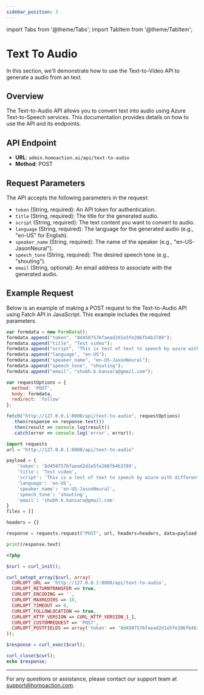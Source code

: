 ```yaml
---
sidebar_position: 3
---
```


import Tabs from '@theme/Tabs';
import TabItem from '@theme/TabItem';


# Text To Audio

In this section, we'll demonstrate how to use the Text-to-Video API to generate a audio from an text.

## Overview

The Text-to-Audio API allows you to convert text into audio using Azure Text-to-Speech services. This documentation provides details on how to use the API and its endpoints.

## API Endpoint

- **URL**: `admin.homoaction.ai/api/text-to-audio`
- **Method**: POST

## Request Parameters

The API accepts the following parameters in the request:

- `token` (String, required): An API token for authentication.
- `title` (String, required): The title for the generated audio.
- `script` (String, required): The text content you want to convert to audio.
- `language` (String, required): The language for the generated audio (e.g., "en-US" for English).
- `speaker_name` (String, required): The name of the speaker (e.g., "en-US-JasonNeural").
- `speech_tone` (String, required): The desired speech tone (e.g., "shouting").
- `email` (String, optional): An email address to associate with the generated audio.

## Example Request

Below is an example of making a POST request to the Text-to-Audio API using Fatch API in JavaScript. This example includes the required parameters.

<!-- ```javascript
var formdata = new FormData();
formdata.append("token", "8d4507576faead2d1e5fe286fb4b3789");
formdata.append("title", "Test video");
formdata.append(
  "script",
  "This is test of text to speech by azure with different languages."
);
formdata.append("language", "en-US");
formdata.append("speaker_name", "en-US-JasonNeural");
formdata.append("speech_tone", "shouting");
formdata.append("email", "shubh.k.kansara@gmail.com");

var requestOptions = {
  method: "POST",
  body: formdata,
  redirect: "follow",
};

fetch("admin.homoaction.ai/api/text-to-audio", requestOptions)
  .then((response) => response.text())
  .then((result) => console.log(result))
  .catch((error) => console.log("error", error));
``` -->



<Tabs>
  <TabItem value="javascript" label="JavaScript" default>

```javascript
var formdata = new FormData();
formdata.append("token", "8d4507576faead2d1e5fe286fb4b3789");
formdata.append("title", "Test video");
formdata.append("script", "This is test of text to speech by azure with different languages.");
formdata.append("language", "en-US");
formdata.append("speaker_name", "en-US-JasonNeural");
formdata.append("speech_tone", "shouting");
formdata.append("email", "shubh.k.kansara@gmail.com");

var requestOptions = {
  method: 'POST',
  body: formdata,
  redirect: 'follow'
};

fetch("http://127.0.0.1:8000/api/text-to-audio", requestOptions)
  .then(response => response.text())
  .then(result => console.log(result))
  .catch(error => console.log('error', error));
```

</TabItem>
<TabItem value="python" label="Python" default>

```python
import requests
url = "http://127.0.0.1:8000/api/text-to-audio"

payload = {
    'token': '8d4507576faead2d1e5fe286fb4b3789',
    'title': 'Test video',
    'script': 'This is a test of text to speech by azure with different languages.',
    'language': 'en-US',
    'speaker_name': 'en-US-JasonNeural',
    'speech_tone': 'shouting',
    'email': 'shubh.k.kansara@gmail.com'
}
files = []

headers = {}

response = requests.request("POST", url, headers=headers, data=payload, files=files)

print(response.text)
```

  </TabItem>

<TabItem value="php" label="PHP">

```php
<?php

$curl = curl_init();

curl_setopt_array($curl, array(
  CURLOPT_URL => 'http://127.0.0.1:8000/api/text-to-audio',
  CURLOPT_RETURNTRANSFER => true,
  CURLOPT_ENCODING => '',
  CURLOPT_MAXREDIRS => 10,
  CURLOPT_TIMEOUT => 0,
  CURLOPT_FOLLOWLOCATION => true,
  CURLOPT_HTTP_VERSION => CURL_HTTP_VERSION_1_1,
  CURLOPT_CUSTOMREQUEST => 'POST',
  CURLOPT_POSTFIELDS => array('token' => '8d4507576faead2d1e5fe286fb4b3789','title' => 'Test video','script' => 'This is test of text to speech by azure with different languages.','language' => 'en-US','speaker_name' => 'en-US-JasonNeural','speech_tone' => 'shouting','email' => 'shubh.k.kansara@gmail.com'),
));

$response = curl_exec($curl);

curl_close($curl);
echo $response;

```

</TabItem>
</Tabs>



---

For any questions or assistance, please contact our support team at [support@homoaction.com](mailto:support@homoaction.com).
